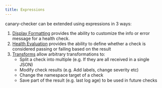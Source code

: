 ```yaml
---
title: Expressions
---
```


canary-checker can be extended using expressions in 3 ways:

1. [Display Formatting](./display-formatting) provides the ability to customize the info or error message for a health check.
2. [Health Evaluation](./health-evaluation) provides the ability to define whether a check is considered passing or failing based on the result
3. [Transforms](./transforms) allow arbitrary transformations to:
   - Split a check into multiple (e.g. If they are all received in a single JSON)
   - Modify check results (e.g. Add labels, change severity etc)
   - Change the namespace target of a check
   - Save part of the result (e.g. last log age) to be used in future checks
